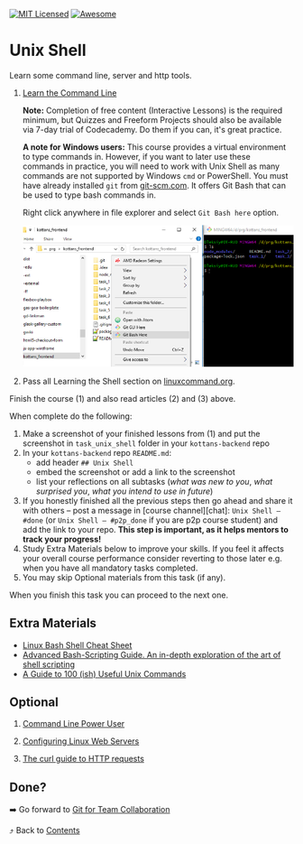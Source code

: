 [![MIT Licensed][icon-mit]][license]
[![Awesome][icon-awesome]][awesome]
&nbsp;&nbsp;&nbsp;&nbsp;&nbsp;&nbsp;

# Unix Shell

Learn some command line, server and http tools.

1. [Learn the Command Line](https://www.codecademy.com/learn/learn-the-command-line)

   **Note:** Completion of free content (Interactive Lessons) is the required minimum, but Quizzes and Freeform Projects should also be available via 7-day trial of Codecademy. Do them if you can, it's great practice.

   **A note for Windows users:** This course provides a virtual environment to
   type commands in. However, if you want to later use these commands in practice,
   you will need to work with Unix Shell as many commands are not supported by
   Windows `cmd` or PowerShell. You must have already installed `git`
   from [git-scm.com](https://git-scm.com/downloads).
   It offers Git Bash that can be used to type bash commands in.

   Right click anywhere in file explorer and select
   `Git Bash here` option.

   ![windows-git-bash](../img/windows-git-bash.png)

2. Pass all Learning the Shell section on [linuxcommand.org](http://linuxcommand.org/).

<!-- [Web Development](https://www.udacity.com/course/web-development--cs253) -->
<!-- [Designing RESTful APIs](https://www.udacity.com/course/designing-restful-apis--ud388) -->

Finish the course (1) and also read articles (2) and (3) above.

When complete do the following:

1. Make a screenshot of your finished lessons from (1)
   and put the screenshot in `task_unix_shell` folder in
   your `kottans-backend` repo
1. In your `kottans-backend` repo `README.md`:
   - add header `## Unix Shell`
   - embed the screenshot or add a link to the screenshot
   - list your reflections on all subtasks
     (_what was new to you_, _what surprised you_, _what you intend to use in future_)
1. If you honestly finished all the previous steps then go ahead
   and share it with others –
   post a message in [course channel][chat]:
   `Unix Shell — #done` (or `Unix Shell — #p2p_done` if you are p2p course student) and add the link to your repo. **This step is important, as it helps mentors to track your progress!**
1. Study Extra Materials below to improve your skills.
   If you feel it affects your overall course performance consider
   reverting to those later e.g. when you have all mandatory tasks completed.
1. You may skip Optional materials from this task (if any).

When you finish this task you can proceed to the next one.

## Extra Materials

- [Linux Bash Shell Cheat Sheet](https://learncodethehardway.org/unix/bash_cheat_sheet.pdf)
- [Advanced Bash-Scripting Guide. An in-depth exploration of the art of shell scripting](http://www.tldp.org/LDP/abs/html/index.html)
- [A Guide to 100 (ish) Useful Unix Commands ](http://oliverelliott.org/article/computing/ref_unix/)

## Optional

1. [Command Line Power User](https://commandlinepoweruser.com/)

2. [Configuring Linux Web Servers](https://www.udacity.com/course/configuring-linux-web-servers--ud299)

3. [The curl guide to HTTP requests](https://flaviocopes.com/http-curl/)

## Done?

➡️ Go forward to [Git for Team Collaboration](git-collaboration.md)

⤴️ Back to [Contents](../contents.md)

[icon-chat]: https://img.shields.io/badge/chat-on%20telegram-blue.svg
[icon-mit]: https://img.shields.io/badge/license-MIT-blue.svg
[icon-awesome]: https://cdn.rawgit.com/sindresorhus/awesome/d7305f38d29fed78fa85652e3a63e154dd8e8829/media/badge.svg
[license]: https://github.com/Kottans/web/blob/master/LICENSE.md
[awesome]: https://github.com/sindresorhus/awesome
